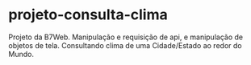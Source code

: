 # projeto-consulta-clima
Projeto da B7Web. Manipulação e requisição de api, e manipulação de objetos de tela. Consultando clima de uma Cidade/Estado ao redor do Mundo.
